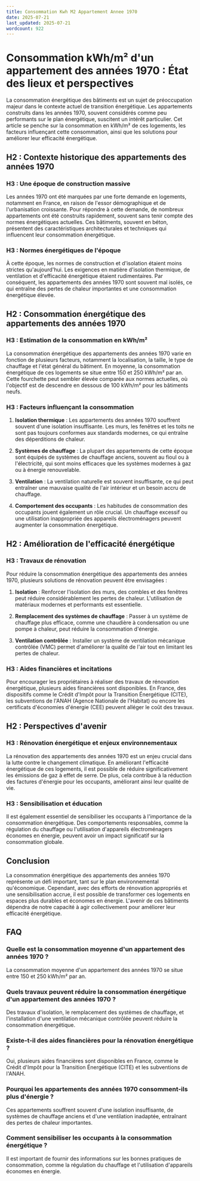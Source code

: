 ```yaml
---
title: Consommation Kwh M2 Appartement Annee 1970
date: 2025-07-21
last_updated: 2025-07-21
wordcount: 922
---
```


# Consommation kWh/m² d'un appartement des années 1970 : État des lieux et perspectives

La consommation énergétique des bâtiments est un sujet de préoccupation majeur dans le contexte actuel de transition énergétique. Les appartements construits dans les années 1970, souvent considérés comme peu performants sur le plan énergétique, suscitent un intérêt particulier. Cet article se penche sur la consommation en kWh/m² de ces logements, les facteurs influençant cette consommation, ainsi que les solutions pour améliorer leur efficacité énergétique.

## H2 : Contexte historique des appartements des années 1970

### H3 : Une époque de construction massive

Les années 1970 ont été marquées par une forte demande en logements, notamment en France, en raison de l'essor démographique et de l'urbanisation croissante. Pour répondre à cette demande, de nombreux appartements ont été construits rapidement, souvent sans tenir compte des normes énergétiques actuelles. Ces bâtiments, souvent en béton, présentent des caractéristiques architecturales et techniques qui influencent leur consommation énergétique.

### H3 : Normes énergétiques de l'époque

À cette époque, les normes de construction et d'isolation étaient moins strictes qu'aujourd'hui. Les exigences en matière d'isolation thermique, de ventilation et d'efficacité énergétique étaient rudimentaires. Par conséquent, les appartements des années 1970 sont souvent mal isolés, ce qui entraîne des pertes de chaleur importantes et une consommation énergétique élevée.

## H2 : Consommation énergétique des appartements des années 1970

### H3 : Estimation de la consommation en kWh/m²

La consommation énergétique des appartements des années 1970 varie en fonction de plusieurs facteurs, notamment la localisation, la taille, le type de chauffage et l'état général du bâtiment. En moyenne, la consommation énergétique de ces logements se situe entre 150 et 250 kWh/m² par an. Cette fourchette peut sembler élevée comparée aux normes actuelles, où l'objectif est de descendre en dessous de 100 kWh/m² pour les bâtiments neufs.

### H3 : Facteurs influençant la consommation

1. **Isolation thermique** : Les appartements des années 1970 souffrent souvent d'une isolation insuffisante. Les murs, les fenêtres et les toits ne sont pas toujours conformes aux standards modernes, ce qui entraîne des déperditions de chaleur.

2. **Systèmes de chauffage** : La plupart des appartements de cette époque sont équipés de systèmes de chauffage anciens, souvent au fioul ou à l'électricité, qui sont moins efficaces que les systèmes modernes à gaz ou à énergie renouvelable.

3. **Ventilation** : La ventilation naturelle est souvent insuffisante, ce qui peut entraîner une mauvaise qualité de l'air intérieur et un besoin accru de chauffage.

4. **Comportement des occupants** : Les habitudes de consommation des occupants jouent également un rôle crucial. Un chauffage excessif ou une utilisation inappropriée des appareils électroménagers peuvent augmenter la consommation énergétique.

## H2 : Amélioration de l'efficacité énergétique

### H3 : Travaux de rénovation

Pour réduire la consommation énergétique des appartements des années 1970, plusieurs solutions de rénovation peuvent être envisagées :

1. **Isolation** : Renforcer l'isolation des murs, des combles et des fenêtres peut réduire considérablement les pertes de chaleur. L'utilisation de matériaux modernes et performants est essentielle.

2. **Remplacement des systèmes de chauffage** : Passer à un système de chauffage plus efficace, comme une chaudière à condensation ou une pompe à chaleur, peut réduire la consommation d'énergie.

3. **Ventilation contrôlée** : Installer un système de ventilation mécanique contrôlée (VMC) permet d'améliorer la qualité de l'air tout en limitant les pertes de chaleur.

### H3 : Aides financières et incitations

Pour encourager les propriétaires à réaliser des travaux de rénovation énergétique, plusieurs aides financières sont disponibles. En France, des dispositifs comme le Crédit d'Impôt pour la Transition Énergétique (CITE), les subventions de l'ANAH (Agence Nationale de l'Habitat) ou encore les certificats d'économies d'énergie (CEE) peuvent alléger le coût des travaux.

## H2 : Perspectives d'avenir

### H3 : Rénovation énergétique et enjeux environnementaux

La rénovation des appartements des années 1970 est un enjeu crucial dans la lutte contre le changement climatique. En améliorant l'efficacité énergétique de ces logements, il est possible de réduire significativement les émissions de gaz à effet de serre. De plus, cela contribue à la réduction des factures d'énergie pour les occupants, améliorant ainsi leur qualité de vie.

### H3 : Sensibilisation et éducation

Il est également essentiel de sensibiliser les occupants à l'importance de la consommation énergétique. Des comportements responsables, comme la régulation du chauffage ou l'utilisation d'appareils électroménagers économes en énergie, peuvent avoir un impact significatif sur la consommation globale.

## Conclusion

La consommation énergétique des appartements des années 1970 représente un défi important, tant sur le plan environnemental qu'économique. Cependant, avec des efforts de rénovation appropriés et une sensibilisation accrue, il est possible de transformer ces logements en espaces plus durables et économes en énergie. L'avenir de ces bâtiments dépendra de notre capacité à agir collectivement pour améliorer leur efficacité énergétique.

## FAQ

### Quelle est la consommation moyenne d'un appartement des années 1970 ?

La consommation moyenne d'un appartement des années 1970 se situe entre 150 et 250 kWh/m² par an.

### Quels travaux peuvent réduire la consommation énergétique d'un appartement des années 1970 ?

Des travaux d'isolation, le remplacement des systèmes de chauffage, et l'installation d'une ventilation mécanique contrôlée peuvent réduire la consommation énergétique.

### Existe-t-il des aides financières pour la rénovation énergétique ?

Oui, plusieurs aides financières sont disponibles en France, comme le Crédit d'Impôt pour la Transition Énergétique (CITE) et les subventions de l'ANAH.

### Pourquoi les appartements des années 1970 consomment-ils plus d'énergie ?

Ces appartements souffrent souvent d'une isolation insuffisante, de systèmes de chauffage anciens et d'une ventilation inadaptée, entraînant des pertes de chaleur importantes.

### Comment sensibiliser les occupants à la consommation énergétique ?

Il est important de fournir des informations sur les bonnes pratiques de consommation, comme la régulation du chauffage et l'utilisation d'appareils économes en énergie.